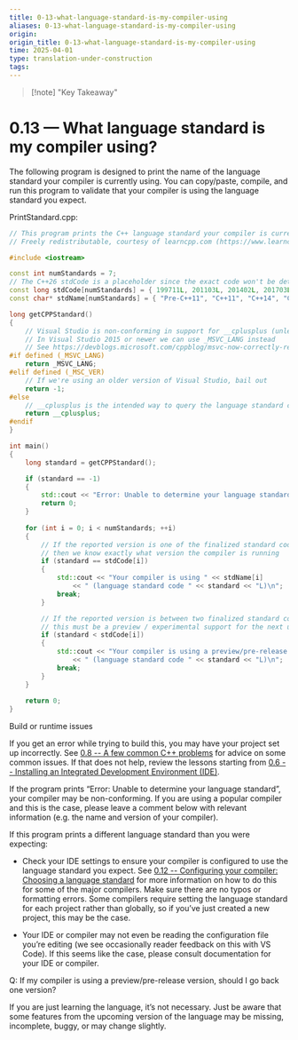 ```yaml
---
title: 0-13-what-language-standard-is-my-compiler-using
aliases: 0-13-what-language-standard-is-my-compiler-using
origin: 
origin_title: 0-13-what-language-standard-is-my-compiler-using
time: 2025-04-01 
type: translation-under-construction
tags:
---
```


> [!note] "Key Takeaway"

# 0.13 — What language standard is my compiler using?

The following program is designed to print the name of the language standard your compiler is currently using. You can copy/paste, compile, and run this program to validate that your compiler is using the language standard you expect.

PrintStandard.cpp:

```cpp
// This program prints the C++ language standard your compiler is currently using
// Freely redistributable, courtesy of learncpp.com (https://www.learncpp.com/cpp-tutorial/what-language-standard-is-my-compiler-using/)

#include <iostream>

const int numStandards = 7;
// The C++26 stdCode is a placeholder since the exact code won't be determined until the standard is finalized
const long stdCode[numStandards] = { 199711L, 201103L, 201402L, 201703L, 202002L, 202302L, 202612L};
const char* stdName[numStandards] = { "Pre-C++11", "C++11", "C++14", "C++17", "C++20", "C++23", "C++26" };

long getCPPStandard()
{
    // Visual Studio is non-conforming in support for __cplusplus (unless you set a specific compiler flag, which you probably haven't)
    // In Visual Studio 2015 or newer we can use _MSVC_LANG instead
    // See https://devblogs.microsoft.com/cppblog/msvc-now-correctly-reports-__cplusplus/
#if defined (_MSVC_LANG)
    return _MSVC_LANG;
#elif defined (_MSC_VER)
    // If we're using an older version of Visual Studio, bail out
    return -1;
#else
    // __cplusplus is the intended way to query the language standard code (as defined by the language standards)
    return __cplusplus;
#endif
}

int main()
{
    long standard = getCPPStandard();

    if (standard == -1)
    {
        std::cout << "Error: Unable to determine your language standard.  Sorry.\n";
        return 0;
    }
    
    for (int i = 0; i < numStandards; ++i)
    {
        // If the reported version is one of the finalized standard codes
        // then we know exactly what version the compiler is running
        if (standard == stdCode[i])
        {
            std::cout << "Your compiler is using " << stdName[i]
                << " (language standard code " << standard << "L)\n";
            break;
        }

        // If the reported version is between two finalized standard codes,
        // this must be a preview / experimental support for the next upcoming version.
        if (standard < stdCode[i])
        {
            std::cout << "Your compiler is using a preview/pre-release of " << stdName[i]
                << " (language standard code " << standard << "L)\n";
            break;
        }
    }
    
    return 0;
}
```

Build or runtime issues

If you get an error while trying to build this, you may have your project set up incorrectly. See [0.8 -- A few common C++ problems](https://www.learncpp.com/cpp-tutorial/a-few-common-cpp-problems/) for advice on some common issues. If that does not help, review the lessons starting from [0.6 -- Installing an Integrated Development Environment (IDE)](https://www.learncpp.com/cpp-tutorial/installing-an-integrated-development-environment-ide/).

If the program prints “Error: Unable to determine your language standard”, your compiler may be non-conforming. If you are using a popular compiler and this is the case, please leave a comment below with relevant information (e.g. the name and version of your compiler).

If this program prints a different language standard than you were expecting:

- Check your IDE settings to ensure your compiler is configured to use the language standard you expect. See [0.12 -- Configuring your compiler: Choosing a language standard](https://www.learncpp.com/cpp-tutorial/configuring-your-compiler-choosing-a-language-standard/) for more information on how to do this for some of the major compilers. Make sure there are no typos or formatting errors. Some compilers require setting the language standard for each project rather than globally, so if you’ve just created a new project, this may be the case.

- Your IDE or compiler may not even be reading the configuration file you’re editing (we see occasionally reader feedback on this with VS Code). If this seems like the case, please consult documentation for your IDE or compiler.

Q: If my compiler is using a preview/pre-release version, should I go back one version?

If you are just learning the language, it’s not necessary. Just be aware that some features from the upcoming version of the language may be missing, incomplete, buggy, or may change slightly.
